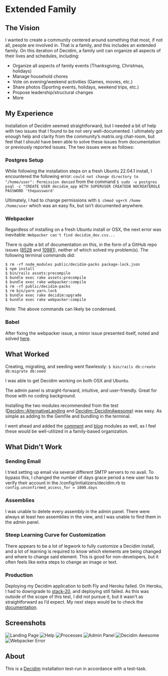 # Extended Family

## The Vision
I wanted to create a community centered around something that most, if not all, people are involved in. That is a family, and this includes an extended family.
On this iteration of Decidim, a family unit can organize all aspects of their lives and schedules, including:
* Organize all aspects of family events (Thanksgiving, Christmas, holidays)
* Manage household chores
* Vote on evening/weekend activities (Games, movies, etc.)
* Share photos (Sporting events, holidays, weekend trips, etc.)
* Propose leadership/structural changes
* More

## My Experience
Installation of Decidim seemed straightforward, but I needed a bit of help with two issues that I found to be not very well-documented. I ultimately got enough help and clarity from the community’s matrix.org chat-room, but feel that I should have been able to solve these issues from documentation or previously reported issues.
The two issues were as follows:

### Postgres Setup
While following the installation steps on a fresh Ubuntu 22.04.1 install, I encountered the following error:
```could not change directory to "/home/user": Permission denied``` from the command ```$ sudo -u postgres psql -c "CREATE USER decidim_app WITH SUPERUSER CREATEDB NOCREATEROLE PASSWORD 'thepassword'```

Ultimately, I had to change permissions with ```$ chmod og+rX /home /home/user``` which was an easy fix, but isn’t documented anywhere.

### Webpacker
Regardless of installing on a fresh Ubuntu install or OSX, the next error was inevitable:
```Webpacker can't find decidim_dev.css...```

There is quite a bit of documentation on this, in the form of a GitHub repo issues ([8528](https://github.com/decidim/decidim/issues/8528) and [10981](https://github.com/decidim/decidim/issues/10981)), neither of which solved my problem(s).
The following terminal commands did:
```
$ rm -rf node_modules public/decidim-packs package-lock.json
$ npm install
$ bin/rails assets:precompile
$ bundle exec rake assets:precompile
$ bundle exec rake webpacker:compile
$ rm -rf public/decidim-packs
$ rm bin/yarn yarn.lock
$ bundle exec rake decidim:upgrade
$ bundle exec rake webpacker:compile
```
Note: The above commands can likely be condensed.

### Babel
After fixing the webpacker issue, a minor issue presented itself, noted and solved [here](https://github.com/decidim/decidim/issues/10993).

## What Worked
Creating, migrating, and seeding went flawlessly: ```$ bin/rails db:create db:migrate db:seed```

I was able to get Decidim working on both OSX and Ubuntu.

The admin panel is straight-forward, intuitive, and user-friendly. Great for those with no coding background.

Installing the two modules recommended from the test ([Decidim::AlternativeLanding](https://github.com/Platoniq/decidim-module-alternative_landing) and [Decidim::DecidimAwesome](https://github.com/decidim-ice/decidim-module-decidim_awesome)) was easy. As simple as adding to the Gemfile and bundling in the terminal.

I went ahead and added the [comment](https://github.com/decidim/decidim/tree/develop/decidim-comments) and [blog](https://github.com/decidim/decidim/tree/develop/decidim-blogs) modules as well, as I feel these would be well-utilized in a family-based organization.

## What Didn't Work

### Sending Email
I tried setting up email via several different SMTP servers to no avail. To bypass this, I changed the number of days grace period a new user has to verify their account in the /config/initializers/decidim.rb to ```config.unconfirmed_access_for = 1000.days```

### Assemblies
I was unable to delete every assembly in the admin panel. There were always at least two assemblies in the view, and I was unable to find them in the admin panel.

### Steep Learning Curve for Customization
There appears to be a lot of legwork to fully customize a Decidim install, and a lot of learning is required to know which elements are being changed and where to change said element. This is good for non-developers, but it often feels like extra steps to change an image or text.

### Production
Deploying my Decidim application to both Fly and Heroku failed. On Heroku, I had to downgrade to [stack-20](https://devcenter.heroku.com/articles/heroku-20-stack), and deploying still failed. As this was outside of the scope of this test, I did not pursue it, but it wasn’t as straightforward as I’d expect. My next steps would be to check the [documentation](https://docs.decidim.org/en/v0.27/install/#_deploy).

## Screenshots
![Landing Page](https://i.imgur.com/L1LBtpA.png)
![Help](https://i.imgur.com/zv5c4Op.png)
![Processes](https://i.imgur.com/mQVdeS4.png)
![Admin Panel](https://i.imgur.com/U2H5TSb.png)
![Decidim Awesome](https://i.imgur.com/ZGwLVi3.png)
![Webpacker Error](https://i.imgur.com/RxFEEjg.png)

## About
This is a [Decidim](https://github.com/decidim/decidim) installation test-run in accordance with a test-task.
